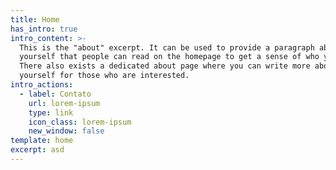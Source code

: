 ```yaml
---
title: Home
has_intro: true
intro_content: >-
  This is the "about" excerpt. It can be used to provide a paragraph about
  yourself that people can read on the homepage to get a sense of who you are.
  There also exists a dedicated about page where you can write more about
  yourself for those who are interested.
intro_actions:
  - label: Contato
    url: lorem-ipsum
    type: link
    icon_class: lorem-ipsum
    new_window: false
template: home
excerpt: asd
---
```

